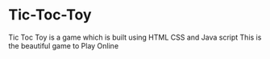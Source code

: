 # Tic-Toc-Toy
Tic Toc Toy is a game which is built using HTML CSS and Java script
This is the beautiful game to Play Online
